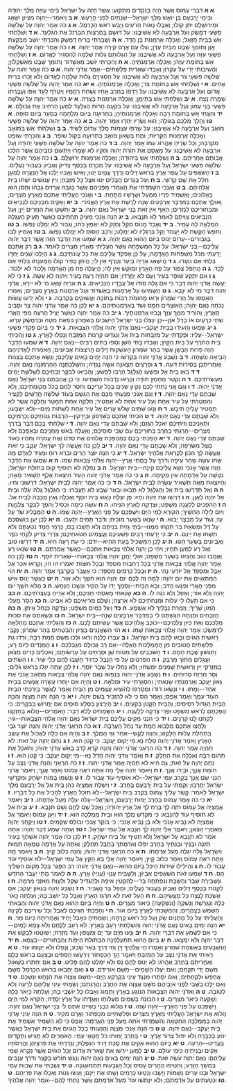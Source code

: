 **א א**  דִּבְרֵי עָמוֹס אֲשֶׁר הָיָה בַנֹּקְדִים מִתְּקוֹעַ:  אֲשֶׁר חָזָה עַל יִשְׂרָאֵל בִּימֵי עֻזִּיָּה מֶלֶךְ יְהוּדָה וּבִימֵי יָרָבְעָם בֶּן יוֹאָשׁ מֶלֶךְ יִשְׂרָאֵל--שְׁנָתַיִם לִפְנֵי הָרָעַשׁ.
**א ב**  וַיֹּאמַר--יְהוָה מִצִּיּוֹן יִשְׁאָג וּמִירוּשָׁלִַם יִתֵּן קוֹלוֹ; וְאָבְלוּ נְאוֹת הָרֹעִים וְיָבֵשׁ רֹאשׁ הַכַּרְמֶל.
**א ג**  כֹּה אָמַר יְהוָה עַל שְׁלֹשָׁה פִּשְׁעֵי דַמֶּשֶׂק וְעַל אַרְבָּעָה לֹא אֲשִׁיבֶנּוּ:  עַל דּוּשָׁם בַּחֲרֻצוֹת הַבַּרְזֶל אֶת הַגִּלְעָד.
**א ד**  וְשִׁלַּחְתִּי אֵשׁ בְּבֵית חֲזָאֵל; וְאָכְלָה אַרְמְנוֹת בֶּן הֲדָד.
**א ה**  וְשָׁבַרְתִּי בְּרִיחַ דַּמֶּשֶׂק וְהִכְרַתִּי יוֹשֵׁב מִבִּקְעַת אָוֶן וְתוֹמֵךְ שֵׁבֶט מִבֵּית עֶדֶן; וְגָלוּ עַם אֲרָם קִירָה אָמַר יְהוָה.
**א ו**  כֹּה אָמַר יְהוָה עַל שְׁלֹשָׁה פִּשְׁעֵי עַזָּה וְעַל אַרְבָּעָה לֹא אֲשִׁיבֶנּוּ:  עַל הַגְלוֹתָם גָּלוּת שְׁלֵמָה לְהַסְגִּיר לֶאֱדוֹם.
**א ז**  וְשִׁלַּחְתִּי אֵשׁ בְּחוֹמַת עַזָּה; וְאָכְלָה אַרְמְנֹתֶיהָ.
**א ח**  וְהִכְרַתִּי יוֹשֵׁב מֵאַשְׁדּוֹד וְתוֹמֵךְ שֵׁבֶט מֵאַשְׁקְלוֹן; וַהֲשִׁיבוֹתִי יָדִי עַל עֶקְרוֹן וְאָבְדוּ שְׁאֵרִית פְּלִשְׁתִּים--אָמַר אֲדֹנָי יְהוִה.
**א ט**  כֹּה אָמַר יְהוָה עַל שְׁלֹשָׁה פִּשְׁעֵי צֹר וְעַל אַרְבָּעָה לֹא אֲשִׁיבֶנּוּ:  עַל הַסְגִּירָם גָּלוּת שְׁלֵמָה לֶאֱדוֹם וְלֹא זָכְרוּ בְּרִית אַחִים.
**א י**  וְשִׁלַּחְתִּי אֵשׁ בְּחוֹמַת צֹר; וְאָכְלָה אַרְמְנוֹתֶיהָ.
**א יא**  כֹּה אָמַר יְהוָה עַל שְׁלֹשָׁה פִּשְׁעֵי אֱדוֹם וְעַל אַרְבָּעָה לֹא אֲשִׁיבֶנּוּ:  עַל רָדְפוֹ בַחֶרֶב אָחִיו וְשִׁחֵת רַחֲמָיו וַיִּטְרֹף לָעַד אַפּוֹ וְעֶבְרָתוֹ שְׁמָרָה נֶצַח.
**א יב**  וְשִׁלַּחְתִּי אֵשׁ בְּתֵימָן; וְאָכְלָה אַרְמְנוֹת בָּצְרָה.
**א יג**  כֹּה אָמַר יְהוָה עַל שְׁלֹשָׁה פִּשְׁעֵי בְנֵי עַמּוֹן וְעַל אַרְבָּעָה לֹא אֲשִׁיבֶנּוּ:  עַל בִּקְעָם הָרוֹת הַגִּלְעָד לְמַעַן הַרְחִיב אֶת גְּבוּלָם.
**א יד**  וְהִצַּתִּי אֵשׁ בְּחוֹמַת רַבָּה וְאָכְלָה אַרְמְנוֹתֶיהָ; בִּתְרוּעָה בְּיוֹם מִלְחָמָה בְּסַעַר בְּיוֹם סוּפָה.
**א טו**  וְהָלַךְ מַלְכָּם בַּגּוֹלָה; הוּא וְשָׂרָיו יַחְדָּו אָמַר יְהוָה.
**ב א**  כֹּה אָמַר יְהוָה עַל שְׁלֹשָׁה פִּשְׁעֵי מוֹאָב וְעַל אַרְבָּעָה לֹא אֲשִׁיבֶנּוּ:  עַל שָׂרְפוֹ עַצְמוֹת מֶלֶךְ אֱדוֹם לַשִּׂיד.
**ב ב**  וְשִׁלַּחְתִּי אֵשׁ בְּמוֹאָב וְאָכְלָה אַרְמְנוֹת הַקְּרִיּוֹת; וּמֵת בְּשָׁאוֹן מוֹאָב בִּתְרוּעָה בְּקוֹל שׁוֹפָר.
**ב ג**  וְהִכְרַתִּי שׁוֹפֵט מִקִּרְבָּהּ; וְכָל שָׂרֶיהָ אֶהֱרוֹג עִמּוֹ אָמַר יְהוָה.
**ב ד**  כֹּה אָמַר יְהוָה עַל שְׁלֹשָׁה פִּשְׁעֵי יְהוּדָה וְעַל אַרְבָּעָה לֹא אֲשִׁיבֶנּוּ:  עַל מָאֳסָם אֶת תּוֹרַת יְהוָה וְחֻקָּיו לֹא שָׁמָרוּ וַיַּתְעוּם כִּזְבֵיהֶם אֲשֶׁר הָלְכוּ אֲבוֹתָם אַחֲרֵיהֶם.
**ב ה**  וְשִׁלַּחְתִּי אֵשׁ בִּיהוּדָה; וְאָכְלָה אַרְמְנוֹת יְרוּשָׁלִָם.
**ב ו**  כֹּה אָמַר יְהוָה עַל שְׁלֹשָׁה פִּשְׁעֵי יִשְׂרָאֵל וְעַל אַרְבָּעָה לֹא אֲשִׁיבֶנּוּ:  עַל מִכְרָם בַּכֶּסֶף צַדִּיק וְאֶבְיוֹן בַּעֲבוּר נַעֲלָיִם.
**ב ז**  הַשֹּׁאֲפִים עַל עֲפַר אֶרֶץ בְּרֹאשׁ דַּלִּים וְדֶרֶךְ עֲנָוִים יַטּוּ; וְאִישׁ וְאָבִיו יֵלְכוּ אֶל הַנַּעֲרָה לְמַעַן חַלֵּל אֶת שֵׁם קָדְשִׁי.
**ב ח**  וְעַל בְּגָדִים חֲבֻלִים יַטּוּ אֵצֶל כָּל מִזְבֵּחַ; וְיֵין עֲנוּשִׁים יִשְׁתּוּ בֵּית אֱלֹהֵיהֶם.
**ב ט**  וְאָנֹכִי הִשְׁמַדְתִּי אֶת הָאֱמֹרִי מִפְּנֵיהֶם אֲשֶׁר כְּגֹבַהּ אֲרָזִים גָּבְהוֹ וְחָסֹן הוּא כָּאַלּוֹנִים; וָאַשְׁמִיד פִּרְיוֹ מִמַּעַל וְשָׁרָשָׁיו מִתָּחַת.
**ב י**  וְאָנֹכִי הֶעֱלֵיתִי אֶתְכֶם מֵאֶרֶץ מִצְרָיִם; וָאוֹלֵךְ אֶתְכֶם בַּמִּדְבָּר אַרְבָּעִים שָׁנָה לָרֶשֶׁת אֶת אֶרֶץ הָאֱמֹרִי.
**ב יא**  וָאָקִים מִבְּנֵיכֶם לִנְבִיאִים וּמִבַּחוּרֵיכֶם לִנְזִרִים; הַאַף אֵין זֹאת בְּנֵי יִשְׂרָאֵל נְאֻם יְהוָה.
**ב יב**  וַתַּשְׁקוּ אֶת הַנְּזִרִים יָיִן; וְעַל הַנְּבִיאִים צִוִּיתֶם לֵאמֹר לֹא תִּנָּבְאוּ.
**ב יג**  הִנֵּה אָנֹכִי מֵעִיק תַּחְתֵּיכֶם כַּאֲשֶׁר תָּעִיק הָעֲגָלָה הַמְלֵאָה לָהּ עָמִיר.
**ב יד**  וְאָבַד מָנוֹס מִקָּל וְחָזָק לֹא יְאַמֵּץ כֹּחוֹ; וְגִבּוֹר לֹא יְמַלֵּט נַפְשׁוֹ.
**ב טו**  וְתֹפֵשׂ הַקֶּשֶׁת לֹא יַעֲמֹד וְקַל בְּרַגְלָיו לֹא יְמַלֵּט; וְרֹכֵב הַסּוּס לֹא יְמַלֵּט נַפְשׁוֹ.
**ב טז**  וְאַמִּיץ לִבּוֹ בַּגִּבּוֹרִים--עָרוֹם יָנוּס בַּיּוֹם הַהוּא נְאֻם יְהוָה.
**ג א**  שִׁמְעוּ אֶת הַדָּבָר הַזֶּה אֲשֶׁר דִּבֶּר יְהוָה עֲלֵיכֶם--בְּנֵי יִשְׂרָאֵל:  עַל כָּל הַמִּשְׁפָּחָה אֲשֶׁר הֶעֱלֵיתִי מֵאֶרֶץ מִצְרַיִם לֵאמֹר.
**ג ב**  רַק אֶתְכֶם יָדַעְתִּי מִכֹּל מִשְׁפְּחוֹת הָאֲדָמָה; עַל כֵּן אֶפְקֹד עֲלֵיכֶם אֵת כָּל עֲוֹנֹתֵיכֶם.
**ג ג**  הֲיֵלְכוּ שְׁנַיִם יַחְדָּו בִּלְתִּי אִם נוֹעָדוּ.
**ג ד**  הֲיִשְׁאַג אַרְיֵה בַּיַּעַר וְטֶרֶף אֵין לוֹ; הֲיִתֵּן כְּפִיר קוֹלוֹ מִמְּעֹנָתוֹ בִּלְתִּי אִם לָכָד.
**ג ה**  הֲתִפֹּל צִפּוֹר עַל פַּח הָאָרֶץ וּמוֹקֵשׁ אֵין לָהּ; הֲיַעֲלֶה פַּח מִן הָאֲדָמָה וְלָכוֹד לֹא יִלְכּוֹד.
**ג ו**  אִם יִתָּקַע שׁוֹפָר בְּעִיר וְעָם לֹא יֶחֱרָדוּ; אִם תִּהְיֶה רָעָה בְּעִיר וַיהוָה לֹא עָשָׂה.
**ג ז**  כִּי לֹא יַעֲשֶׂה אֲדֹנָי יְהוִה דָּבָר כִּי אִם גָּלָה סוֹדוֹ אֶל עֲבָדָיו הַנְּבִיאִים.
**ג ח**  אַרְיֵה שָׁאָג מִי לֹא יִירָא; אֲדֹנָי יְהוִה דִּבֶּר מִי לֹא יִנָּבֵא.
**ג ט**  הַשְׁמִיעוּ עַל אַרְמְנוֹת בְּאַשְׁדּוֹד וְעַל אַרְמְנוֹת בְּאֶרֶץ מִצְרָיִם; וְאִמְרוּ הֵאָסְפוּ עַל הָרֵי שֹׁמְרוֹן וּרְאוּ מְהוּמֹת רַבּוֹת בְּתוֹכָהּ וַעֲשׁוּקִים בְּקִרְבָּהּ.
**ג י**  וְלֹא יָדְעוּ עֲשׂוֹת נְכֹחָה נְאֻם יְהוָה; הָאוֹצְרִים חָמָס וָשֹׁד בְּאַרְמְנוֹתֵיהֶם.
**ג יא**  לָכֵן כֹּה אָמַר אֲדֹנָי יְהוִה צַר וּסְבִיב הָאָרֶץ; וְהוֹרִיד מִמֵּךְ עֻזֵּךְ וְנָבֹזּוּ אַרְמְנוֹתָיִךְ.
**ג יב**  כֹּה אָמַר יְהוָה כַּאֲשֶׁר יַצִּיל הָרֹעֶה מִפִּי הָאֲרִי שְׁתֵּי כְרָעַיִם אוֹ בְדַל אֹזֶן--כֵּן יִנָּצְלוּ בְּנֵי יִשְׂרָאֵל הַיֹּשְׁבִים בְּשֹׁמְרוֹן בִּפְאַת מִטָּה וּבִדְמֶשֶׁק עָרֶשׂ.
**ג יג**  שִׁמְעוּ וְהָעִידוּ בְּבֵית יַעֲקֹב--נְאֻם אֲדֹנָי יְהוִה אֱלֹהֵי הַצְּבָאוֹת.
**ג יד**  כִּי בְּיוֹם פָּקְדִי פִשְׁעֵי יִשְׂרָאֵל--עָלָיו:  וּפָקַדְתִּי עַל מִזְבְּחוֹת בֵּית אֵל וְנִגְדְּעוּ קַרְנוֹת הַמִּזְבֵּחַ וְנָפְלוּ לָאָרֶץ.
**ג טו**  וְהִכֵּיתִי בֵית הַחֹרֶף עַל בֵּית הַקָּיִץ; וְאָבְדוּ בָּתֵּי הַשֵּׁן וְסָפוּ בָּתִּים רַבִּים--נְאֻם יְהוָה.
**ד א**  שִׁמְעוּ הַדָּבָר הַזֶּה פָּרוֹת הַבָּשָׁן אֲשֶׁר בְּהַר שֹׁמְרוֹן הָעֹשְׁקוֹת דַּלִּים הָרֹצְצוֹת אֶבְיוֹנִים; הָאֹמְרֹת לַאֲדֹנֵיהֶם הָבִיאָה וְנִשְׁתֶּה.
**ד ב**  נִשְׁבַּע אֲדֹנָי יְהוִה בְּקָדְשׁוֹ כִּי הִנֵּה יָמִים בָּאִים עֲלֵיכֶם; וְנִשָּׂא אֶתְכֶם בְּצִנּוֹת וְאַחֲרִיתְכֶן בְּסִירוֹת דּוּגָה.
**ד ג**  וּפְרָצִים תֵּצֶאנָה אִשָּׁה נֶגְדָּהּ; וְהִשְׁלַכְתֶּנָה הַהַרְמוֹנָה נְאֻם יְהוָה.
**ד ד**  בֹּאוּ בֵית אֵל וּפִשְׁעוּ הַגִּלְגָּל הַרְבּוּ לִפְשֹׁעַ; וְהָבִיאוּ לַבֹּקֶר זִבְחֵיכֶם לִשְׁלֹשֶׁת יָמִים מַעְשְׂרֹתֵיכֶם.
**ד ה**  וְקַטֵּר מֵחָמֵץ תּוֹדָה וְקִרְאוּ נְדָבוֹת הַשְׁמִיעוּ:  כִּי כֵן אֲהַבְתֶּם בְּנֵי יִשְׂרָאֵל נְאֻם אֲדֹנָי יְהוִה.
**ד ו**  וְגַם אֲנִי נָתַתִּי לָכֶם נִקְיוֹן שִׁנַּיִם בְּכָל עָרֵיכֶם וְחֹסֶר לֶחֶם בְּכֹל מְקוֹמֹתֵיכֶם; וְלֹא שַׁבְתֶּם עָדַי נְאֻם יְהוָה.
**ד ז**  וְגַם אָנֹכִי מָנַעְתִּי מִכֶּם אֶת הַגֶּשֶׁם בְּעוֹד שְׁלֹשָׁה חֳדָשִׁים לַקָּצִיר וְהִמְטַרְתִּי עַל עִיר אֶחָת וְעַל עִיר אַחַת לֹא אַמְטִיר; חֶלְקָה אַחַת תִּמָּטֵר וְחֶלְקָה אֲשֶׁר לֹא תַמְטִיר עָלֶיהָ תִּיבָשׁ.
**ד ח**  וְנָעוּ שְׁתַּיִם שָׁלֹשׁ עָרִים אֶל עִיר אַחַת לִשְׁתּוֹת מַיִם--וְלֹא יִשְׂבָּעוּ; וְלֹא שַׁבְתֶּם עָדַי נְאֻם יְהוָה.
**ד ט**  הִכֵּיתִי אֶתְכֶם בַּשִּׁדָּפוֹן וּבַיֵּרָקוֹן--הַרְבּוֹת גַּנּוֹתֵיכֶם וְכַרְמֵיכֶם וּתְאֵנֵיכֶם וְזֵיתֵיכֶם יֹאכַל הַגָּזָם; וְלֹא שַׁבְתֶּם עָדַי נְאֻם יְהוָה.
**ד י**  שִׁלַּחְתִּי בָכֶם דֶּבֶר בְּדֶרֶךְ מִצְרַיִם--הָרַגְתִּי בַחֶרֶב בַּחוּרֵיכֶם עִם שְׁבִי סוּסֵיכֶם; וָאַעֲלֶה בְּאֹשׁ מַחֲנֵיכֶם וּבְאַפְּכֶם וְלֹא שַׁבְתֶּם עָדַי נְאֻם יְהוָה.
**ד יא**  הָפַכְתִּי בָכֶם כְּמַהְפֵּכַת אֱלֹהִים אֶת סְדֹם וְאֶת עֲמֹרָה וַתִּהְיוּ כְּאוּד מֻצָּל מִשְּׂרֵפָה; וְלֹא שַׁבְתֶּם עָדַי נְאֻם יְהוָה.
**ד יב**  לָכֵן כֹּה אֶעֱשֶׂה לְּךָ יִשְׂרָאֵל:  עֵקֶב כִּי זֹאת אֶעֱשֶׂה לָּךְ הִכּוֹן לִקְרַאת אֱלֹהֶיךָ יִשְׂרָאֵל.
**ד יג**  כִּי הִנֵּה יוֹצֵר הָרִים וּבֹרֵא רוּחַ וּמַגִּיד לְאָדָם מַה שֵּׂחוֹ עֹשֵׂה שַׁחַר עֵיפָה וְדֹרֵךְ עַל בָּמֳתֵי אָרֶץ--יְהוָה אֱלֹהֵי צְבָאוֹת שְׁמוֹ.
**ה א**  שִׁמְעוּ אֶת הַדָּבָר הַזֶּה אֲשֶׁר אָנֹכִי נֹשֵׂא עֲלֵיכֶם קִינָה--בֵּית יִשְׂרָאֵל.
**ה ב**  נָפְלָה לֹא תוֹסִיף קוּם בְּתוּלַת יִשְׂרָאֵל; נִטְּשָׁה עַל אַדְמָתָהּ אֵין מְקִימָהּ.
**ה ג**  כִּי כֹה אָמַר אֲדֹנָי יְהוִה הָעִיר הַיֹּצֵאת אֶלֶף תַּשְׁאִיר מֵאָה; וְהַיּוֹצֵאת מֵאָה תַּשְׁאִיר עֲשָׂרָה לְבֵית יִשְׂרָאֵל.
**ה ד**  כִּי כֹה אָמַר יְהוָה לְבֵית יִשְׂרָאֵל:  דִּרְשׁוּנִי וִחְיוּ.
**ה ה**  וְאַל תִּדְרְשׁוּ בֵּית אֵל וְהַגִּלְגָּל לֹא תָבֹאוּ וּבְאֵר שֶׁבַע לֹא תַעֲבֹרוּ:  כִּי הַגִּלְגָּל גָּלֹה יִגְלֶה וּבֵית אֵל יִהְיֶה לְאָוֶן.
**ה ו**  דִּרְשׁוּ אֶת יְהוָה וִחְיוּ:  פֶּן יִצְלַח כָּאֵשׁ בֵּית יוֹסֵף וְאָכְלָה וְאֵין מְכַבֶּה לְבֵית אֵל.
**ה ז**  הַהֹפְכִים לְלַעֲנָה מִשְׁפָּט; וּצְדָקָה לָאָרֶץ הִנִּיחוּ.
**ה ח**  עֹשֵׂה כִימָה וּכְסִיל וְהֹפֵךְ לַבֹּקֶר צַלְמָוֶת וְיוֹם לַיְלָה הֶחְשִׁיךְ; הַקּוֹרֵא לְמֵי הַיָּם וַיִּשְׁפְּכֵם עַל פְּנֵי הָאָרֶץ--יְהוָה שְׁמוֹ.
**ה ט**  הַמַּבְלִיג שֹׁד עַל עָז; וְשֹׁד עַל מִבְצָר יָבוֹא.
**ה י**  שָׂנְאוּ בַשַּׁעַר מוֹכִיחַ; וְדֹבֵר תָּמִים יְתָעֵבוּ.
**ה יא**  לָכֵן יַעַן בּוֹשַׁסְכֶם עַל דָּל וּמַשְׂאַת בַּר תִּקְחוּ מִמֶּנּוּ--בָּתֵּי גָזִית בְּנִיתֶם וְלֹא תֵשְׁבוּ בָם; כַּרְמֵי חֶמֶד נְטַעְתֶּם וְלֹא תִשְׁתּוּ אֶת יֵינָם.
**ה יב**  כִּי יָדַעְתִּי רַבִּים פִּשְׁעֵיכֶם וַעֲצֻמִים חַטֹּאתֵיכֶם; צֹרְרֵי צַדִּיק לֹקְחֵי כֹפֶר וְאֶבְיוֹנִים בַּשַּׁעַר הִטּוּ.
**ה יג**  לָכֵן הַמַּשְׂכִּיל בָּעֵת הַהִיא--יִדֹּם:  כִּי עֵת רָעָה הִיא.
**ה יד**  דִּרְשׁוּ טוֹב וְאַל רָע לְמַעַן תִּחְיוּ; וִיהִי כֵן יְהוָה אֱלֹהֵי צְבָאוֹת אִתְּכֶם--כַּאֲשֶׁר אֲמַרְתֶּם.
**ה טו**  שִׂנְאוּ רָע וְאֶהֱבוּ טוֹב וְהַצִּיגוּ בַשַּׁעַר מִשְׁפָּט; אוּלַי יֶחֱנַן יְהוָה אֱלֹהֵי צְבָאוֹת--שְׁאֵרִית יוֹסֵף.
**ה טז**  לָכֵן כֹּה אָמַר יְהוָה אֱלֹהֵי צְבָאוֹת אֲדֹנָי בְּכָל רְחֹבוֹת מִסְפֵּד וּבְכָל חוּצוֹת יֹאמְרוּ הוֹ הוֹ; וְקָרְאוּ אִכָּר אֶל אֵבֶל וּמִסְפֵּד אֶל יוֹדְעֵי נֶהִי.
**ה יז**  וּבְכָל כְּרָמִים מִסְפֵּד:  כִּי אֶעֱבֹר בְּקִרְבְּךָ אָמַר יְהוָה.
**ה יח**  הוֹי הַמִּתְאַוִּים אֶת יוֹם יְהוָה:  לָמָּה זֶּה לָכֶם יוֹם יְהוָה הוּא חֹשֶׁךְ וְלֹא אוֹר.
**ה יט**  כַּאֲשֶׁר יָנוּס אִישׁ מִפְּנֵי הָאֲרִי וּפְגָעוֹ הַדֹּב; וּבָא הַבַּיִת--וְסָמַךְ יָדוֹ עַל הַקִּיר וּנְשָׁכוֹ הַנָּחָשׁ.
**ה כ**  הֲלֹא חֹשֶׁךְ יוֹם יְהוָה וְלֹא אוֹר; וְאָפֵל וְלֹא נֹגַהּ לוֹ.
**ה כא**  שָׂנֵאתִי מָאַסְתִּי חַגֵּיכֶם; וְלֹא אָרִיחַ בְּעַצְּרֹתֵיכֶם.
**ה כב**  כִּי אִם תַּעֲלוּ לִי עֹלוֹת וּמִנְחֹתֵיכֶם לֹא אֶרְצֶה; וְשֶׁלֶם מְרִיאֵיכֶם לֹא אַבִּיט.
**ה כג**  הָסֵר מֵעָלַי הֲמוֹן שִׁרֶיךָ; וְזִמְרַת נְבָלֶיךָ לֹא אֶשְׁמָע.
**ה כד**  וְיִגַּל כַּמַּיִם מִשְׁפָּט; וּצְדָקָה כְּנַחַל אֵיתָן.
**ה כה**  הַזְּבָחִים וּמִנְחָה הִגַּשְׁתֶּם לִי בַמִּדְבָּר אַרְבָּעִים שָׁנָה--בֵּית יִשְׂרָאֵל.
**ה כו**  וּנְשָׂאתֶם אֵת סִכּוּת מַלְכְּכֶם וְאֵת כִּיּוּן צַלְמֵיכֶם--כּוֹכַב אֱלֹהֵיכֶם אֲשֶׁר עֲשִׂיתֶם לָכֶם.
**ה כז**  וְהִגְלֵיתִי אֶתְכֶם מֵהָלְאָה לְדַמָּשֶׂק:  אָמַר יְהוָה אֱלֹהֵי צְבָאוֹת שְׁמוֹ.
**ו א**  הוֹי הַשַּׁאֲנַנִּים בְּצִיּוֹן וְהַבֹּטְחִים בְּהַר שֹׁמְרוֹן; נְקֻבֵי רֵאשִׁית הַגּוֹיִם וּבָאוּ לָהֶם בֵּית יִשְׂרָאֵל.
**ו ב**  עִבְרוּ כַלְנֵה וּרְאוּ וּלְכוּ מִשָּׁם חֲמַת רַבָּה; וּרְדוּ גַת פְּלִשְׁתִּים הֲטוֹבִים מִן הַמַּמְלָכוֹת הָאֵלֶּה--אִם רַב גְּבוּלָם מִגְּבֻלְכֶם.
**ו ג**  הַמְנַדִּים לְיוֹם רָע; וַתַּגִּשׁוּן שֶׁבֶת חָמָס.
**ו ד**  הַשֹּׁכְבִים עַל מִטּוֹת שֵׁן וּסְרֻחִים עַל עַרְשׂוֹתָם; וְאֹכְלִים כָּרִים מִצֹּאן וַעֲגָלִים מִתּוֹךְ מַרְבֵּק.
**ו ה**  הַפֹּרְטִים עַל פִּי הַנָּבֶל כְּדָוִיד חָשְׁבוּ לָהֶם כְּלֵי שִׁיר.
**ו ו**  הַשֹּׁתִים בְּמִזְרְקֵי יַיִן וְרֵאשִׁית שְׁמָנִים יִמְשָׁחוּ; וְלֹא נֶחְלוּ עַל שֵׁבֶר יוֹסֵף.
**ו ז**  לָכֵן עַתָּה יִגְלוּ בְּרֹאשׁ גֹּלִים; וְסָר מִרְזַח סְרוּחִים.
**ו ח**  נִשְׁבַּע אֲדֹנָי יְהוִה בְּנַפְשׁוֹ נְאֻם יְהוָה אֱלֹהֵי צְבָאוֹת מְתָאֵב אָנֹכִי אֶת גְּאוֹן יַעֲקֹב וְאַרְמְנֹתָיו שָׂנֵאתִי; וְהִסְגַּרְתִּי עִיר וּמְלֹאָהּ.
**ו ט**  וְהָיָה אִם יִוָּתְרוּ עֲשָׂרָה אֲנָשִׁים בְּבַיִת אֶחָד--וָמֵתוּ.
**ו י**  וּנְשָׂאוֹ דּוֹדוֹ וּמְסָרְפוֹ לְהוֹצִיא עֲצָמִים מִן הַבַּיִת וְאָמַר לַאֲשֶׁר בְּיַרְכְּתֵי הַבַּיִת הַעוֹד עִמָּךְ וְאָמַר אָפֶס; וְאָמַר הָס כִּי לֹא לְהַזְכִּיר בְּשֵׁם יְהוָה.
**ו יא**  כִּי הִנֵּה יְהוָה מְצַוֶּה וְהִכָּה הַבַּיִת הַגָּדוֹל רְסִיסִים; וְהַבַּיִת הַקָּטֹן בְּקִעִים.
**ו יב**  הַיְרֻצוּן בַּסֶּלַע סוּסִים אִם יַחֲרוֹשׁ בַּבְּקָרִים:  כִּי הֲפַכְתֶּם לְרֹאשׁ מִשְׁפָּט וּפְרִי צְדָקָה לְלַעֲנָה.
**ו יג**  הַשְּׂמֵחִים לְלֹא דָבָר:  הָאֹמְרִים--הֲלוֹא בְחָזְקֵנוּ לָקַחְנוּ לָנוּ קַרְנָיִם.
**ו יד**  כִּי הִנְנִי מֵקִים עֲלֵיכֶם בֵּית יִשְׂרָאֵל נְאֻם יְהוָה אֱלֹהֵי הַצְּבָאוֹת--גּוֹי; וְלָחֲצוּ אֶתְכֶם מִלְּבוֹא חֲמָת עַד נַחַל הָעֲרָבָה.
**ז א**  כֹּה הִרְאַנִי אֲדֹנָי יְהוִה וְהִנֵּה יוֹצֵר גֹּבַי בִּתְחִלַּת עֲלוֹת הַלָּקֶשׁ; וְהִנֵּה לֶקֶשׁ--אַחַר גִּזֵּי הַמֶּלֶךְ.
**ז ב**  וְהָיָה אִם כִּלָּה לֶאֱכוֹל אֶת עֵשֶׂב הָאָרֶץ וָאֹמַר אֲדֹנָי יְהוִה סְלַח נָא מִי יָקוּם יַעֲקֹב:  כִּי קָטֹן הוּא.
**ז ג**  נִחַם יְהוָה עַל זֹאת:  לֹא תִהְיֶה אָמַר יְהוָה.
**ז ד**  כֹּה הִרְאַנִי אֲדֹנָי יְהוִה וְהִנֵּה קֹרֵא לָרִב בָּאֵשׁ אֲדֹנָי יְהוִה; וַתֹּאכַל אֶת תְּהוֹם רַבָּה וְאָכְלָה אֶת הַחֵלֶק.
**ז ה**  וָאֹמַר אֲדֹנָי יְהוִה חֲדַל נָא--מִי יָקוּם יַעֲקֹב:  כִּי קָטֹן הוּא.
**ז ו**  נִחַם יְהוָה עַל זֹאת; גַּם הִיא לֹא תִהְיֶה אָמַר אֲדֹנָי יְהוִה.
**ז ז**  כֹּה הִרְאַנִי וְהִנֵּה אֲדֹנָי נִצָּב עַל חוֹמַת אֲנָךְ; וּבְיָדוֹ אֲנָךְ.
**ז ח**  וַיֹּאמֶר יְהוָה אֵלַי מָה אַתָּה רֹאֶה עָמוֹס וָאֹמַר אֲנָךְ; וַיֹּאמֶר אֲדֹנָי הִנְנִי שָׂם אֲנָךְ בְּקֶרֶב עַמִּי יִשְׂרָאֵל--לֹא אוֹסִיף עוֹד עֲבוֹר לוֹ.
**ז ט**  וְנָשַׁמּוּ בָּמוֹת יִשְׂחָק וּמִקְדְּשֵׁי יִשְׂרָאֵל יֶחֱרָבוּ; וְקַמְתִּי עַל בֵּית יָרָבְעָם בֶּחָרֶב.
**ז י**  וַיִּשְׁלַח אֲמַצְיָה כֹּהֵן בֵּית אֵל אֶל יָרָבְעָם מֶלֶךְ יִשְׂרָאֵל לֵאמֹר:  קָשַׁר עָלֶיךָ עָמוֹס בְּקֶרֶב בֵּית יִשְׂרָאֵל--לֹא תוּכַל הָאָרֶץ לְהָכִיל אֶת כָּל דְּבָרָיו.
**ז יא**  כִּי כֹה אָמַר עָמוֹס בַּחֶרֶב יָמוּת יָרָבְעָם; וְיִשְׂרָאֵל--גָּלֹה יִגְלֶה מֵעַל אַדְמָתוֹ.
**ז יב**  וַיֹּאמֶר אֲמַצְיָה אֶל עָמוֹס חֹזֶה לֵךְ בְּרַח לְךָ אֶל אֶרֶץ יְהוּדָה; וֶאֱכָל שָׁם לֶחֶם וְשָׁם תִּנָּבֵא.
**ז יג**  וּבֵית אֵל לֹא תוֹסִיף עוֹד לְהִנָּבֵא:  כִּי מִקְדַּשׁ מֶלֶךְ הוּא וּבֵית מַמְלָכָה הוּא.
**ז יד**  וַיַּעַן עָמוֹס וַיֹּאמֶר אֶל אֲמַצְיָה לֹא נָבִיא אָנֹכִי וְלֹא בֶן נָבִיא אָנֹכִי:  כִּי בוֹקֵר אָנֹכִי וּבוֹלֵס שִׁקְמִים.
**ז טו**  וַיִּקָּחֵנִי יְהוָה מֵאַחֲרֵי הַצֹּאן; וַיֹּאמֶר אֵלַי יְהוָה לֵךְ הִנָּבֵא אֶל עַמִּי יִשְׂרָאֵל.
**ז טז**  וְעַתָּה שְׁמַע דְּבַר יְהוָה:  אַתָּה אֹמֵר לֹא תִנָּבֵא עַל יִשְׂרָאֵל וְלֹא תַטִּיף עַל בֵּית יִשְׂחָק.
**ז יז**  לָכֵן כֹּה אָמַר יְהוָה אִשְׁתְּךָ בָּעִיר תִּזְנֶה וּבָנֶיךָ וּבְנֹתֶיךָ בַּחֶרֶב יִפֹּלוּ וְאַדְמָתְךָ בַּחֶבֶל תְּחֻלָּק; וְאַתָּה עַל אֲדָמָה טְמֵאָה תָּמוּת וְיִשְׂרָאֵל גָּלֹה יִגְלֶה מֵעַל אַדְמָתוֹ.
**ח א**  כֹּה הִרְאַנִי אֲדֹנָי יְהוִה; וְהִנֵּה כְּלוּב קָיִץ.
**ח ב**  וַיֹּאמֶר מָה אַתָּה רֹאֶה עָמוֹס וָאֹמַר כְּלוּב קָיִץ; וַיֹּאמֶר יְהוָה אֵלַי בָּא הַקֵּץ אֶל עַמִּי יִשְׂרָאֵל--לֹא אוֹסִיף עוֹד עֲבוֹר לוֹ.
**ח ג**  וְהֵילִילוּ שִׁירוֹת הֵיכָל בַּיּוֹם הַהוּא--נְאֻם אֲדֹנָי יְהוִה:  רַב הַפֶּגֶר בְּכָל מָקוֹם הִשְׁלִיךְ הָס.
**ח ד**  שִׁמְעוּ זֹאת הַשֹּׁאֲפִים אֶבְיוֹן; וְלַשְׁבִּית עֲנִוֵּי (עֲנִיֵּי) אָרֶץ.
**ח ה**  לֵאמֹר מָתַי יַעֲבֹר הַחֹדֶשׁ וְנַשְׁבִּירָה שֶּׁבֶר וְהַשַּׁבָּת וְנִפְתְּחָה בָּר--לְהַקְטִין אֵיפָה וּלְהַגְדִּיל שֶׁקֶל וּלְעַוֵּת מֹאזְנֵי מִרְמָה.
**ח ו**  לִקְנוֹת בַּכֶּסֶף דַּלִּים וְאֶבְיוֹן בַּעֲבוּר נַעֲלָיִם; וּמַפַּל בַּר נַשְׁבִּיר.
**ח ז**  נִשְׁבַּע יְהוָה בִּגְאוֹן יַעֲקֹב; אִם אֶשְׁכַּח לָנֶצַח כָּל מַעֲשֵׂיהֶם.
**ח ח**  הַעַל זֹאת לֹא תִרְגַּז הָאָרֶץ וְאָבַל כָּל יוֹשֵׁב בָּהּ; וְעָלְתָה כָאֹר כֻּלָּהּ וְנִגְרְשָׁה וְנִשְׁקְָה (וְנִשְׁקְעָה) כִּיאוֹר מִצְרָיִם.
**ח ט**  וְהָיָה בַּיּוֹם הַהוּא נְאֻם אֲדֹנָי יְהוִה וְהֵבֵאתִי הַשֶּׁמֶשׁ בַּצָּהֳרָיִם; וְהַחֲשַׁכְתִּי לָאָרֶץ בְּיוֹם אוֹר.
**ח י**  וְהָפַכְתִּי חַגֵּיכֶם לְאֵבֶל וְכָל שִׁירֵיכֶם לְקִינָה וְהַעֲלֵיתִי עַל כָּל מָתְנַיִם שָׂק וְעַל כָּל רֹאשׁ קָרְחָה; וְשַׂמְתִּיהָ כְּאֵבֶל יָחִיד וְאַחֲרִיתָהּ כְּיוֹם מָר.
**ח יא**  הִנֵּה יָמִים בָּאִים נְאֻם אֲדֹנָי יְהוִה וְהִשְׁלַחְתִּי רָעָב בָּאָרֶץ:  לֹא רָעָב לַלֶּחֶם וְלֹא צָמָא לַמַּיִם--כִּי אִם לִשְׁמֹעַ אֵת דִּבְרֵי יְהוָה.
**ח יב**  וְנָעוּ מִיָּם עַד יָם וּמִצָּפוֹן וְעַד מִזְרָח; יְשׁוֹטְטוּ לְבַקֵּשׁ אֶת דְּבַר יְהוָה וְלֹא יִמְצָאוּ.
**ח יג**  בַּיּוֹם הַהוּא תִּתְעַלַּפְנָה הַבְּתוּלֹת הַיָּפוֹת וְהַבַּחוּרִים--בַּצָּמָא.
**ח יד**  הַנִּשְׁבָּעִים בְּאַשְׁמַת שֹׁמְרוֹן וְאָמְרוּ חֵי אֱלֹהֶיךָ דָּן וְחֵי דֶּרֶךְ בְּאֵר שָׁבַע; וְנָפְלוּ וְלֹא יָקוּמוּ עוֹד.
**ט א**  רָאִיתִי אֶת אֲדֹנָי נִצָּב עַל הַמִּזְבֵּחַ וַיֹּאמֶר הַךְ הַכַּפְתּוֹר וְיִרְעֲשׁוּ הַסִּפִּים וּבְצַעַם בְּרֹאשׁ כֻּלָּם וְאַחֲרִיתָם בַּחֶרֶב אֶהֱרֹג:  לֹא יָנוּס לָהֶם נָס וְלֹא יִמָּלֵט לָהֶם פָּלִיט.
**ט ב**  אִם יַחְתְּרוּ בִשְׁאוֹל מִשָּׁם יָדִי תִקָּחֵם; וְאִם יַעֲלוּ הַשָּׁמַיִם--מִשָּׁם אוֹרִידֵם.
**ט ג**  וְאִם יֵחָבְאוּ בְּרֹאשׁ הַכַּרְמֶל מִשָּׁם אֲחַפֵּשׂ וּלְקַחְתִּים; וְאִם יִסָּתְרוּ מִנֶּגֶד עֵינַי בְּקַרְקַע הַיָּם--מִשָּׁם אֲצַוֶּה אֶת הַנָּחָשׁ וּנְשָׁכָם.
**ט ד**  וְאִם יֵלְכוּ בַשְּׁבִי לִפְנֵי אֹיְבֵיהֶם מִשָּׁם אֲצַוֶּה אֶת הַחֶרֶב וַהֲרָגָתַם; וְשַׂמְתִּי עֵינִי עֲלֵיהֶם לְרָעָה וְלֹא לְטוֹבָה.
**ט ה**  וַאדֹנָי יְהוִה הַצְּבָאוֹת הַנּוֹגֵעַ בָּאָרֶץ וַתָּמוֹג וְאָבְלוּ כָּל יוֹשְׁבֵי בָהּ; וְעָלְתָה כַיְאֹר כֻּלָּהּ וְשָׁקְעָה כִּיאֹר מִצְרָיִם.
**ט ו**  הַבּוֹנֶה בַשָּׁמַיִם מַעֲלוֹתָו וַאֲגֻדָּתוֹ עַל אֶרֶץ יְסָדָהּ; הַקֹּרֵא לְמֵי הַיָּם וַיִּשְׁפְּכֵם עַל פְּנֵי הָאָרֶץ--יְהוָה שְׁמוֹ.
**ט ז**  הֲלוֹא כִבְנֵי כֻשִׁיִּים אַתֶּם לִי בְּנֵי יִשְׂרָאֵל נְאֻם יְהוָה:  הֲלוֹא אֶת יִשְׂרָאֵל הֶעֱלֵיתִי מֵאֶרֶץ מִצְרַיִם וּפְלִשְׁתִּיִּים מִכַּפְתּוֹר וַאֲרָם מִקִּיר.
**ט ח**  הִנֵּה עֵינֵי אֲדֹנָי יְהוִה בַּמַּמְלָכָה הַחַטָּאָה וְהִשְׁמַדְתִּי אֹתָהּ מֵעַל פְּנֵי הָאֲדָמָה:  אֶפֶס כִּי לֹא הַשְׁמֵיד אַשְׁמִיד אֶת בֵּית יַעֲקֹב--נְאֻם יְהוָה.
**ט ט**  כִּי הִנֵּה אָנֹכִי מְצַוֶּה וַהֲנִעוֹתִי בְכָל הַגּוֹיִם אֶת בֵּית יִשְׂרָאֵל כַּאֲשֶׁר יִנּוֹעַ בַּכְּבָרָה וְלֹא יִפּוֹל צְרוֹר אָרֶץ.
**ט י**  בַּחֶרֶב יָמוּתוּ כֹּל חַטָּאֵי עַמִּי:  הָאֹמְרִים לֹא תַגִּישׁ וְתַקְדִּים בַּעֲדֵינוּ--הָרָעָה.
**ט יא**  בַּיּוֹם הַהוּא אָקִים אֶת סֻכַּת דָּוִיד הַנֹּפֶלֶת; וְגָדַרְתִּי אֶת פִּרְצֵיהֶן וַהֲרִסֹתָיו אָקִים וּבְנִיתִיהָ כִּימֵי עוֹלָם.
**ט יב**  לְמַעַן יִירְשׁוּ אֶת שְׁאֵרִית אֱדוֹם וְכָל הַגּוֹיִם אֲשֶׁר נִקְרָא שְׁמִי עֲלֵיהֶם:  נְאֻם יְהוָה עֹשֶׂה זֹּאת.
**ט יג**  הִנֵּה יָמִים בָּאִים נְאֻם יְהוָה וְנִגַּשׁ חוֹרֵשׁ בַּקֹּצֵר וְדֹרֵךְ עֲנָבִים בְּמֹשֵׁךְ הַזָּרַע; וְהִטִּיפוּ הֶהָרִים עָסִיס וְכָל הַגְּבָעוֹת תִּתְמוֹגַגְנָה.
**ט יד**  וְשַׁבְתִּי אֶת שְׁבוּת עַמִּי יִשְׂרָאֵל וּבָנוּ עָרִים נְשַׁמּוֹת וְיָשָׁבוּ וְנָטְעוּ כְרָמִים וְשָׁתוּ אֶת יֵינָם; וְעָשׂוּ גַנּוֹת וְאָכְלוּ אֶת פְּרִיהֶם.
**ט טו**  וּנְטַעְתִּים עַל אַדְמָתָם; וְלֹא יִנָּתְשׁוּ עוֹד מֵעַל אַדְמָתָם אֲשֶׁר נָתַתִּי לָהֶם--אָמַר יְהוָה אֱלֹהֶיךָ.
